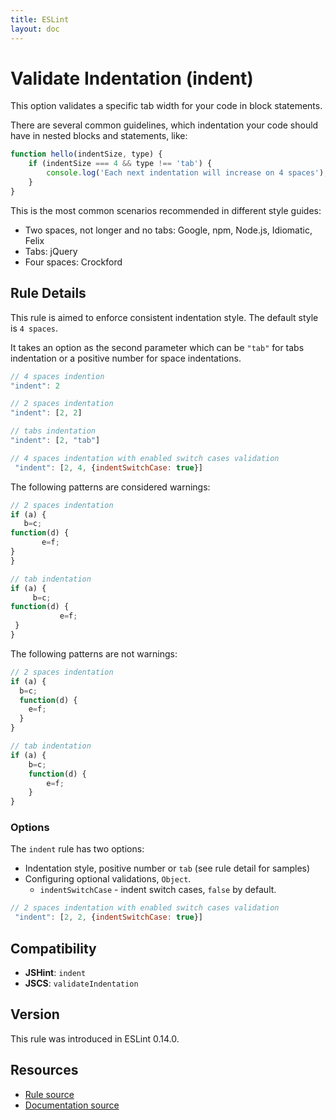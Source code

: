 ```yaml
---
title: ESLint
layout: doc
---
```

<!-- Note: No pull requests accepted for this file. See README.md in the root directory for details. -->
# Validate Indentation (indent)

This option validates a specific tab width for your code in block statements.

There are several common guidelines, which indentation your code should have in nested blocks and statements, like:

```js
function hello(indentSize, type) {
    if (indentSize === 4 && type !== 'tab') {
        console.log('Each next indentation will increase on 4 spaces');
    }
}
```

This is the most common scenarios recommended in different style guides:
* Two spaces, not longer and no tabs: Google, npm, Node.js, Idiomatic, Felix
* Tabs: jQuery
* Four spaces: Crockford

## Rule Details

This rule is aimed to enforce consistent indentation style. The default style is `4 spaces`.

It takes an option as the second parameter which can be `"tab"` for tabs indentation or a positive number for space indentations.

```js
// 4 spaces indention
"indent": 2

// 2 spaces indentation
"indent": [2, 2]

// tabs indentation
"indent": [2, "tab"]

// 4 spaces indentation with enabled switch cases validation
 "indent": [2, 4, {indentSwitchCase: true}]
```

The following patterns are considered warnings:

```js
// 2 spaces indentation
if (a) {
   b=c;
function(d) {
       e=f;
}
}

// tab indentation
if (a) {
     b=c;
function(d) {
           e=f;
 }
}

```

The following patterns are not warnings:

```js
// 2 spaces indentation
if (a) {
  b=c;
  function(d) {
    e=f;
  }
}

// tab indentation
if (a) {
    b=c;
    function(d) {
        e=f;
    }
}
```

### Options

The `indent` rule has two options:

* Indentation style, positive number or `tab` (see rule detail for samples)
* Configuring optional validations, `Object`.
    * `indentSwitchCase` - indent switch cases, `false` by default.

```js
// 2 spaces indentation with enabled switch cases validation
 "indent": [2, 2, {indentSwitchCase: true}]
```

## Compatibility

* **JSHint**: `indent`
* **JSCS**: `validateIndentation`

## Version

This rule was introduced in ESLint 0.14.0.

## Resources

* [Rule source](https://github.com/eslint/eslint/tree/master/lib/rules/indent.js)
* [Documentation source](https://github.com/eslint/eslint/tree/master/docs/rules/indent.md)
